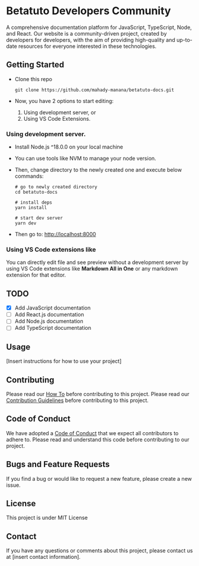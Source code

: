 # Betatuto Developers Community

A comprehensive documentation platform for JavaScript, TypeScript, Node, and React. Our website is a community-driven project, created by developers for developers, with the aim of providing high-quality and up-to-date resources for everyone interested in these technologies.

## Getting Started

- Clone this repo

    ```batch
    git clone https://github.com/mahady-manana/betatuto-docs.git
    ```

- Now, you have 2 options to start editing:
    1. Using development server, or
    2. Using VS Code Extensions.

### Using development server.

- Install Node.js ^18.0.0 on your local machine

- You can use tools like NVM to manage your node version.

- Then, change directory to the newly created one and execute below commands: 

    ```batch
    # go to newly created directory
    cd betatuto-docs

    # install deps
    yarn install

    # start dev server
    yarn dev
    ```

- Then go to: [http://localhost:8000](http://localhost:8000)


### Using VS Code extensions like

You can directly edit file and see preview without a development server by using VS Code extensions like **Markdown All in One** or any markdown extension for that editor.

## TODO

- [x] Add JavaScript documentation
- [ ] Add React.js documentation
- [ ] Add Node.js documentation
- [ ] Add TypeScript documentation

## Usage

[Insert instructions for how to use your project]

## Contributing

Please read our [How To](HOW_TO.md) before contributing to this project.
Please read our [Contribution Guidelines](CONTRUBITION_GUIDELINES.md) before contributing to this project.

## Code of Conduct

We have adopted a [Code of Conduct](CODE_OF_CONDUCT.md) that we expect all contributors to adhere to. Please read and understand this code before contributing to our project.

## Bugs and Feature Requests

If you find a bug or would like to request a new feature, please create a new issue.

## License

This project is under MIT License

## Contact

If you have any questions or comments about this project, please contact us at [insert contact information].
